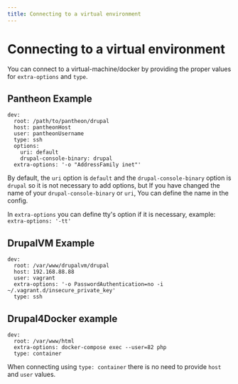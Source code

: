 ```yaml
---
title: Connecting to a virtual environment
---
```

# Connecting to a virtual environment

You can connect to a virtual-machine/docker by providing the proper values for `extra-options` and `type`.

## Pantheon Example
```
dev:
  root: /path/to/pantheon/drupal
  host: pantheonHost
  user: pantheonUsername
  type: ssh
  options:
    uri: default
    drupal-console-binary: drupal
  extra-options: '-o "AddressFamily inet"'  
```
By default, the `uri` option is `default` and the `drupal-console-binary` option is `drupal` so it is not necessary to add options, but If you have changed the name of your `drupal-console-binary` or `uri`, You can define the name in the config.

In `extra-options` you can define tty's option if it is necessary, example: `extra-options: '-tt'`

## DrupalVM Example
```
dev:
  root: /var/www/drupalvm/drupal
  host: 192.168.88.88
  user: vagrant
  extra-options: '-o PasswordAuthentication=no -i ~/.vagrant.d/insecure_private_key'
  type: ssh
```

##  Drupal4Docker example
```
dev:
  root: /var/www/html
  extra-options: docker-compose exec --user=82 php
  type: container
```
When connecting using `type: container` there is no need to provide `host` and `user` values.
 